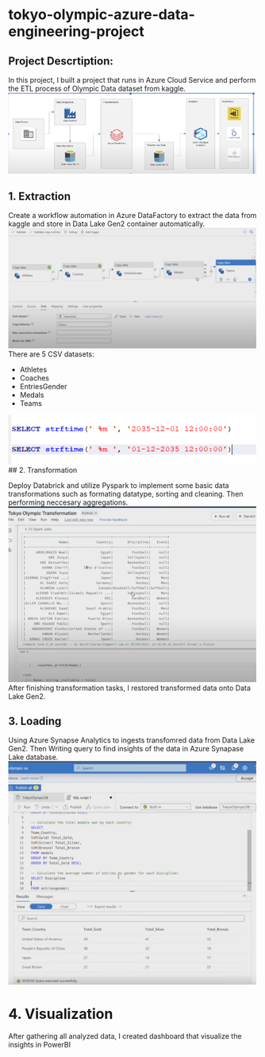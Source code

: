 # tokyo-olympic-azure-data-engineering-project

## Project Descrtiption:
In this project, I built a project that runs in Azure Cloud Service and perform the ETL process of Olympic Data dataset from kaggle.
<img src='project-idea.png' width=500>

## 1. Extraction

Create a workflow automation in Azure DataFactory to extract the data from kaggle and store in Data Lake Gen2 container automatically.
<img src='Extract-data-workflow.png' width=500>
There are 5 CSV datasets:
  - Athletes
  - Coaches
  - EntriesGender
  - Medals
  - Teams
<img src='Olympic-datasets.png' width=500>
## 2. Transformation

Deploy Databrick and utilize Pyspark to implement some basic data transformations such as formating datatype, sorting and cleaning. Then performing neccesary aggregations.
<img src='Performing-data-transformation.png' width=500>
After finishing transformation tasks, I restored transformed data onto Data Lake Gen2.

## 3. Loading

Using Azure Synapse Analytics to ingests transfomred data from Data Lake Gen2. Then Writing query to find insights of the data in Azure Synapase Lake database.
<img src='Query-in-Synapse-workspace.png' width=500>

# 4. Visualization

After gathering all analyzed data, I created dashboard that visualize the insights in PowerBI
